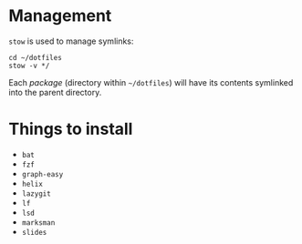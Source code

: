 # Management

`stow` is used to manage symlinks:

    cd ~/dotfiles
    stow -v */

Each _package_ (directory within `~/dotfiles`) will have its contents symlinked
into the parent directory.

# Things to install

- `bat`
- `fzf`
- `graph-easy`
- `helix`
- `lazygit`
- `lf`
- `lsd`
- `marksman`
- `slides`

